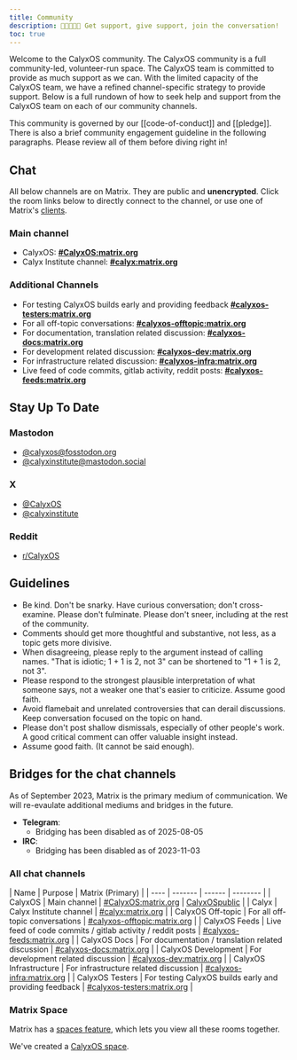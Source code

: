 ```yaml
---
title: Community
description: 🧑🏿‍🤝‍🧑🏻 Get support, give support, join the conversation!
toc: true
---
```


Welcome to the CalyxOS community. The CalyxOS community is a full community-led, volunteer-run space. The CalyxOS team is committed to provide as much support as we can. With the limited capacity of the CalyxOS team, we have a refined channel-specific strategy to provide support. Below is a full rundown of how to seek help and support from the CalyxOS team on each of our community channels. 

This community is governed by our [[code-of-conduct]] and [[pledge]]. There is also a brief community engagement guideline in the following paragraphs. Please review all of them before diving right in!

## Chat

All below channels are on Matrix. They are public and **unencrypted**. Click the room links below to directly connect to the channel, or use one of Matrix's [clients](https://matrix.org/clients/).

### Main channel

* CalyxOS: **[#CalyxOS:matrix.org](https://app.element.io/#/room/#CalyxOS:matrix.org)**
* Calyx Institute channel: **[#calyx:matrix.org](https://app.element.io/#/room/#calyx:matrix.org)**

### Additional Channels

* For testing CalyxOS builds early and providing feedback **[#calyxos-testers:matrix.org](https://app.element.io/#/room/#calyxos-testers:matrix.org)**
* For all off-topic conversations: **[#calyxos-offtopic:matrix.org](https://app.element.io/#/room/#calyxos-offtopic:matrix.org)**
* For documentation, translation related discussion: **[#calyxos-docs:matrix.org](https://app.element.io/#/room/#calyxos-docs:matrix.org)**
* For development related discussion: **[#calyxos-dev:matrix.org](https://app.element.io/#/room/#calyxos-dev:matrix.org)**
* For infrastructure related discussion: **[#calyxos-infra:matrix.org](https://app.element.io/#/room/#calyxos-infra:matrix.org)**
* Live feed of code commits, gitlab activity, reddit posts: **[#calyxos-feeds:matrix.org](https://app.element.io/#/room/#calyxos-feeds:matrix.org)**

## Stay Up To Date

### Mastodon

* [@calyxos@fosstodon.org](https://fosstodon.org)
* [@calyxinstitute@mastodon.social](https://mastodon.social/@calyxinstitute)

### X

* [@CalyxOS](https://x.com/CalyxOS)
* [@calyxinstitute](https://twitter.com/calyxinstitute)

### Reddit

* [r/CalyxOS](https://www.reddit.com/r/CalyxOS/)

## Guidelines
* Be kind. Don't be snarky. Have curious conversation; don't cross-examine. Please don't fulminate. Please don't sneer, including at the rest of the community.
* Comments should get more thoughtful and substantive, not less, as a topic gets more divisive.
* When disagreeing, please reply to the argument instead of calling names. "That is idiotic; 1 + 1 is 2, not 3" can be shortened to "1 + 1 is 2, not 3".
* Please respond to the strongest plausible interpretation of what someone says, not a weaker one that's easier to criticize. Assume good faith.
* Avoid flamebait and unrelated controversies that can derail discussions. Keep conversation focused on the topic on hand. 
* Please don't post shallow dismissals, especially of other people's work. A good critical comment can offer valuable insight instead.
* Assume good faith. (It cannot be said enough).

## Bridges for the chat channels

As of September 2023, Matrix is the primary medium of communication. We will re-evaulate additional mediums and bridges in the future.

* **Telegram**: 
  * Bridging has been disabled as of 2025-08-05
* **IRC**:
  * Bridging has been disabled as of 2023-11-03

### All chat channels

| Name | Purpose | Matrix (Primary) |
| ---- | ------- | ------ | -------- |
| CalyxOS | Main channel | [#CalyxOS:matrix.org](https://app.element.io/#/room/#CalyxOS:matrix.org) | [CalyxOSpublic](https://t.me/CalyxOSpublic) |
| Calyx | Calyx Institute channel | [#calyx:matrix.org](https://app.element.io/#/room/#calyx:matrix.org) |
| CalyxOS Off-topic | For all off-topic conversations | [#calyxos-offtopic:matrix.org](https://app.element.io/#/room/#calyxos-offtopic:matrix.org) |
| CalyxOS Feeds | Live feed of code commits / gitlab activity / reddit posts | [#calyxos-feeds:matrix.org](https://app.element.io/#/room/#calyxos-feeds:matrix.org) |
| CalyxOS Docs | For documentation / translation related discussion | [#calyxos-docs:matrix.org](https://app.element.io/#/room/#calyxos-docs:matrix.org) |
| CalyxOS Development | For development related discussion | [#calyxos-dev:matrix.org](https://app.element.io/#/room/#calyxos-dev:matrix.org) |
| CalyxOS Infrastructure | For infrastructure related discussion | [#calyxos-infra:matrix.org](https://app.element.io/#/room/#calyxos-infra:matrix.org) |
| CalyxOS Testers | For testing CalyxOS builds early and providing feedback | [#calyxos-testers:matrix.org](https://app.element.io/#/room/#calyxos-testers:matrix.org) |

### Matrix Space

Matrix has a [spaces feature](https://element.io/blog/spaces-the-next-frontier/), which lets you view all these rooms together.

We've created a [CalyxOS space](https://app.element.io/#/room/#calyxos-space:matrix.org).
